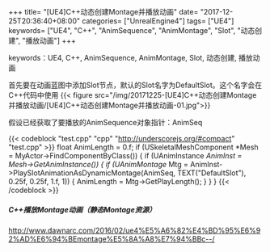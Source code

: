 +++
title= "[UE4]C++动态创建Montage并播放动画"
date= "2017-12-25T20:36:40+08:00"
categories= ["UnrealEngine4"]
tags= ["UE4"]
keywords= ["UE4", "C++", "AnimSequence", "AnimMontage", "Slot", "动态创建", "播放动画"]
+++

keywords：UE4, C++, AnimSequence, AnimMontage, Slot, 动态创建, 播放动画

首先要在动画蓝图中添加Slot节点，默认的Slot名字为DefaultSlot。这个名字会在C++代码中使用
{{< figure src="/img/20171225-[UE4]C++动态创建Montage并播放动画/[UE4]C++动态创建Montage并播放动画-01.jpg">}}


假设已经获取了要播放的AnimSequence对象指针：AnimSeq

{{< codeblock "test.cpp" "cpp" "http://underscorejs.org/#compact" "test.cpp" >}}
float AnimLength = 0.f;
if (USkeletalMeshComponent *Mesh = MyActor->FindComponentByClass<USkeletalMeshComponent>())
{
	if (UAnimInstance *AnimInst = Mesh->GetAnimInstance())
	{
		if (UAnimMontage* Mtg = AnimInst->PlaySlotAnimationAsDynamicMontage(AnimSeq, TEXT("DefaultSlot"), 0.25f, 0.25f, 1.f, 1))
		{
			AnimLength = Mtg->GetPlayLength();
		}
	}
}
{{< /codeblock >}}


##### C++播放Montage动画（静态Montage资源）
http://www.dawnarc.com/2016/02/ue4%E5%A6%82%E4%BD%95%E6%92%AD%E6%94%BEmontage%E5%8A%A8%E7%94%BBc--/